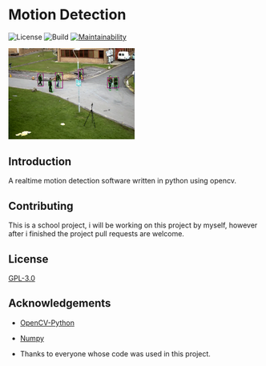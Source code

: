 # Motion Detection

![License](https://img.shields.io/github/license/jb-0001/object-motion-detection?style=flat-square)
![Build](https://github.com/jb-0001/object-motion-detection/workflows/Build/badge.svg)
[![Maintainability](https://api.codeclimate.com/v1/badges/26ee3ca465a80cb1a3aa/maintainability)](https://codeclimate.com/github/jb-0001/object-motion-detection/maintainability)

<img src="https://github.com/jb-0001/object-motion-detection/blob/master/utilities/motion%20detection.gif" width="50%" height="50%">

## Introduction

 A realtime motion detection software written in python using opencv.

## Contributing

This is a school project, i will be working on this project by myself, however after i finished the project pull requests are welcome.

## License

[GPL-3.0](https://choosealicense.com/licenses/gpl-3.0/)

## Acknowledgements

- [OpenCV-Python](https://github.com/skvark/opencv-python)

- [Numpy](https://github.com/numpy/numpy)

- Thanks to everyone whose code was used in this project.
